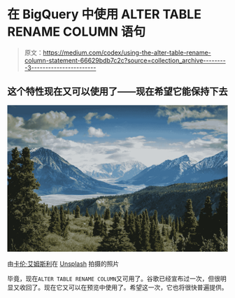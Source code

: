 # 在 BigQuery 中使用 ALTER TABLE RENAME COLUMN 语句

> 原文：<https://medium.com/codex/using-the-alter-table-rename-column-statement-66629bdb7c2c?source=collection_archive---------3----------------------->

## 这个特性现在又可以使用了——现在希望它能保持下去

![](img/45cb403fa8de7997f0d87cf47959e013.png)

由[卡伦·艾姆斯利](https://unsplash.com/@kalenemsley?utm_source=unsplash&utm_medium=referral&utm_content=creditCopyText)在 [Unsplash](https://unsplash.com/s/photos/nature?utm_source=unsplash&utm_medium=referral&utm_content=creditCopyText) 拍摄的照片

毕竟，现在`ALTER TABLE RENAME COLUMN`又可用了。谷歌已经宣布过一次，但很明显又收回了。现在它又可以在预览中使用了。希望这一次，它也将很快普遍提供。